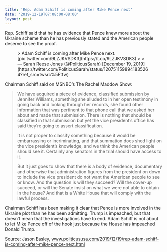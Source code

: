 ```yaml
---
title: 'Rep. Adam Schiff is coming after Mike Pence next'
date: '2019-12-19T07:08:00-08:00'
layout: post
---
```


Rep. Schiff said that he has evidence that Pence knew more about the Ukraine scheme than he has previously stated and the American people deserve to see the proof.

<figure class="wp-block-embed is-type-rich is-provider-twitter wp-block-embed-twitter"><div class="wp-block-embed__wrapper">> Adam Schiff is coming after Mike Pence next. [pic.twitter.com/9LZJKVSDK3](https://t.co/9LZJKVSDK3)
> 
> — Sarah Reese Jones (@PoliticusSarah) [December 19, 2019](https://twitter.com/PoliticusSarah/status/1207511598941835264?ref_src=twsrc%5Etfw)

<script async="" charset="utf-8" src="https://platform.twitter.com/widgets.js"></script></div></figure>Chairman Schiff said on MSNBC’s The Rachel Maddow Show:

> We have acquired a piece of evidence, classified submission by Jennifer Williams, something she alluded to in her open testimony in going back and looking through her records, she found other information that was pertinent to that phone call that we asked her about and made that submission. There is nothing that should be classified in that submission but yet the vice president’s office has said they’re going to assert classification.
> 
> It is not proper to classify something because it would be embarrassing or incriminating, and that summation does shed light on the vice president’s knowledge, and we think the American people should see it. Certainly any senators in the trial should have access to it.
> 
> But it just goes to show that there is a body of evidence, documentary and otherwise that administration figures from the president on down to include the vice president do not want the American people to see or know. And the question is will they succeed? Will the cover-up succeed, or will the Senate insist on what we were not able to obtain in the house? And that is a White House that will comply with the lawful process.

Chairman Schiff has been making it clear that Pence is more involved in the Ukraine plot than he has been admitting. Trump is impeached, but that doesn’t mean that the investigations have to end. Adam Schiff is not about to let Mike Pence off of the hook just because the House has impeached Donald Trump.

Source: Jason Easley, www.politicususa.com/2019/12/19/rep-adam-schiff-is-coming-after-mike-pence-next.html